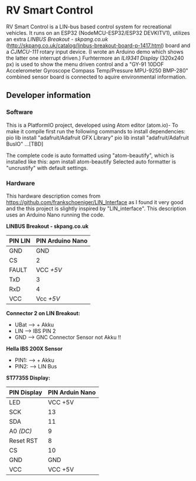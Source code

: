 # RV Smart Control
RV Smart Control is a LIN-bus based control system for recreational vehicles. It runs on an ESP32 (NodeMCU-ESP32/ESP32 DEVKITV1), utilizes an extra *LINBUS Breakout - skpang.co.uk* (http://skpang.co.uk/catalog/linbus-breakout-board-p-1417.html) board and a *CJMCU-111* rotary input device. (I wrote an Arduino demo which shows the latter one interrupt driven.)
Furhtermore an *ILI9341 Display* (320x240 px) is used to show the menu driven control and a "GY-91 10DOF Accelerometer Gyroscope Compass Temp/Pressure MPU-9250 BMP-280" combined sensor board is connected to aquire environmental information.


## Developer information
### Software
This is a PlatformIO project, developed using Atom editor (atom.io)-
To make it compile first run the following commands to install dependencies:
pio lib install "adafruit/Adafruit GFX Library"
pio lib install "adafruit/Adafruit BusIO"
...[TBD]

The complete code is auto formatted using "atom-beautify", which is installed like this:
apm install atom-beautify
Selected auto formatter is "uncrustify" with default settings.
   
### Hardware
This hardware description comes from https://github.com/frankschoeniger/LIN_Interface as I found it very good and the this project is slightly inspired by "LIN_interface". This description uses an Arduino Nano running the code.

**LINBUS Breakout - skpang.co.uk**

|PIN LIN    |   PIN Arduino Nano |
|-----------|--------------------|
| GND       |  GND |  
| CS        |  2                 |
| FAULT     |  VCC *+5V*  |
| TxD       |  3                 |
| RxD       |  4                 |
| VCC       |  Vcc *+5V* |

**Connector 2 on LIN Breakout:**

- UBat --> + Akku
- LIN  --> IBS PIN 2
- GND  --> GNC Connector Sensor not Akku !!


**Hella IBS 200X Sensor**

- PIN1: --> + Akku
- PIN2: --> LIN Bus


**ST7735S Display:**

|PIN Display  |  PIN Arduin Nano|
|---|----|
|LED          |  VCC +5V |
|SCK          |  13 |
|SDA          |  11 |
|A0 *(DC)*      |  9 |
|Reset RST    |  8 |
|CS           |  10 |
GND          |  GND
VCC          |  VCC +5V
